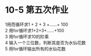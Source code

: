 # 10-5 第五次作业
1用而循环求1 + 2 + 3 +……+ 100  
2 用for循环求1+2+3+……+100  
3 用for循环求10的阶乘  
4 输入一个三位数，判断其是否为水仙花数  
5 用for循环输出所有的水仙花数

